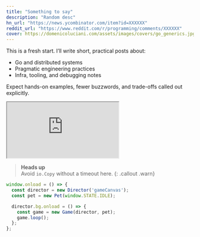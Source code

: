 ```yaml
---
title: "Something to say"
description: "Random desc"
hn_url: "https://news.ycombinator.com/item?id=XXXXXX"
reddit_url: "https://www.reddit.com/r/programming/comments/XXXXXX"
cover: https://domenicoluciani.com/assets/images/covers/go_generics.jpg
---
```


This is a fresh start. I’ll write short, practical posts about:

- Go and distributed systems  
- Pragmatic engineering practices  
- Infra, tooling, and debugging notes

Expect hands-on examples, fewer buzzwords, and trade-offs called out explicitly.

<div class="video">
  <iframe src="https://www.youtube.com/embed/VIDEO_ID" allowfullscreen></iframe>
</div>


> **Heads up**  
> Avoid `io.Copy` without a timeout here.
{: .callout .warn}


```js
window.onload = () => {
  const director = new Director('gameCanvas');
  const pet = new Pet(window.STATE.IDLE);

  director.bg.onload = () => {
    const game = new Game(director, pet);
    game.loop();
  };
};
```
